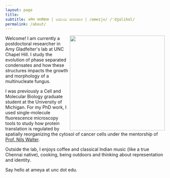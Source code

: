 ```yaml
---
layout: page
title: 
subtitle: अमेय जालीहाळ | ಅಮೇಯ ಜಾಲೀಹಾಳ | /əmeɪjʌ/ /'dʒɑlihɑl/
permalink: /about/
---
```


<img align="right" width="300" height="300" src="/Images/trdlnik_cropped.png">

Welcome! I am currently a postdoctoral researcher in Amy Gladfelter's lab at UNC Chapel Hill. I study the evolution of phase separated condensates and how these structures impacts the growth and morphology of a multinucleate fungus.

I was previously a Cell and Molecular Biology graduate student at the University of Michigan. For my PhD work, I used single-molecule fluorescence microscopy tools to study how protein translation is regulated by spatially reorganizing the cytosol of cancer cells under the mentorship of [Prof. Nils Walter](https://sites.lsa.umich.edu/walter-lab/).

Outside the lab, I enjoys coffee and classical Indian music (like a true Chennai native), cooking, being outdoors and thinking about representation and identity.

Say hello at ameya at unc dot edu.
